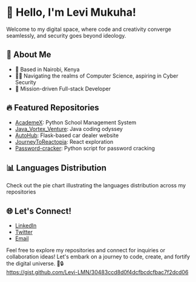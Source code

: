 # 👋 Hello, I'm Levi Mukuha!

Welcome to my digital space, where code and creativity converge seamlessly, and security goes beyond ideology.

## 🚀 About Me

- 📍  Based in Nairobi, Kenya
- 👨‍💻 Navigating the realms of Computer Science, aspiring in Cyber Security
- 💼 Mission-driven Full-stack Developer

## 🔥 Featured Repositories

- [AcademeX](https://github.com/Levi-LMN/AcademeX): Python School Management System
- [Java_Vortex_Venture](https://github.com/Levi-LMN/Java_Vortex_Venture): Java coding odyssey
- [AutoHub](https://github.com/Levi-LMN/AutoHub): Flask-based car dealer website
- [JourneyToReactopia](https://github.com/Levi-LMN/JourneyToReactopia): React exploration
- [Password-cracker](https://github.com/Levi-LMN/Password-cracker): Python script for password cracking

## 📊 Languages Distribution

Check out the pie chart illustrating the languages distribution across my repositories

## 🌐 Let's Connect!

- [LinkedIn](https://www.linkedin.com/in/levi-mukuha/)
- [Twitter](https://twitter.com/Levi-LMN)
- [Email](mailto:your.email@example.com)

Feel free to explore my repositories and connect for inquiries or collaboration ideas! Let's embark on a journey to code, create, and fortify the digital universe. 🚀🔒  
https://gist.github.com/Levi-LMN/30483ccd8d0f4dcfbcdcfbac7f2dcd06

